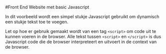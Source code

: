 #Front End Website met basic Javascript

In dit voorbeeld wordt een simpel stukje Javascript gebruikt om dynamisch een stukje tekst
toe te voegen.

Let op hoe er gebruik gemaakt wordt van een tag `<script>` om code uit te kunnen
voeren in de browser. Alle tekst tussen `<script>` en `</script>` is dus Javascript code
die de browser interpreteert en uitvoert in de context van de browser.

